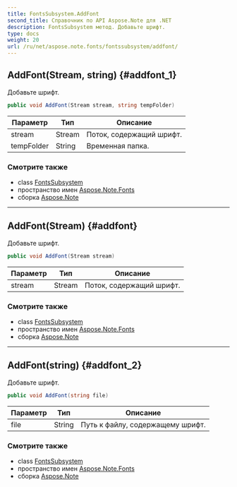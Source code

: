 ```yaml
---
title: FontsSubsystem.AddFont
second_title: Справочник по API Aspose.Note для .NET
description: FontsSubsystem метод. Добавьте шрифт.
type: docs
weight: 20
url: /ru/net/aspose.note.fonts/fontssubsystem/addfont/
---
```

## AddFont(Stream, string) {#addfont_1}

Добавьте шрифт.

```csharp
public void AddFont(Stream stream, string tempFolder)
```

| Параметр | Тип | Описание |
| --- | --- | --- |
| stream | Stream | Поток, содержащий шрифт. |
| tempFolder | String | Временная папка. |

### Смотрите также

* class [FontsSubsystem](../)
* пространство имен [Aspose.Note.Fonts](../../fontssubsystem/)
* сборка [Aspose.Note](../../../)

---

## AddFont(Stream) {#addfont}

Добавьте шрифт.

```csharp
public void AddFont(Stream stream)
```

| Параметр | Тип | Описание |
| --- | --- | --- |
| stream | Stream | Поток, содержащий шрифт. |

### Смотрите также

* class [FontsSubsystem](../)
* пространство имен [Aspose.Note.Fonts](../../fontssubsystem/)
* сборка [Aspose.Note](../../../)

---

## AddFont(string) {#addfont_2}

Добавьте шрифт.

```csharp
public void AddFont(string file)
```

| Параметр | Тип | Описание |
| --- | --- | --- |
| file | String | Путь к файлу, содержащему шрифт. |

### Смотрите также

* class [FontsSubsystem](../)
* пространство имен [Aspose.Note.Fonts](../../fontssubsystem/)
* сборка [Aspose.Note](../../../)


